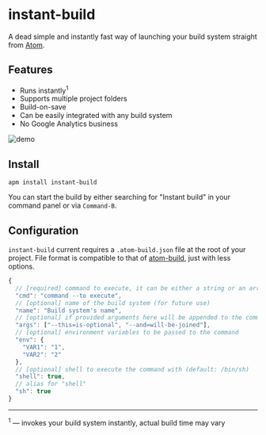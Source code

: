 # instant-build

A dead simple and instantly fast way of launching your build system straight from [Atom](https://atom.io).

## Features

* Runs instantly<sup>1</sup>
* Supports multiple project folders
* Build-on-save
* Can be easily integrated with any build system
* No Google Analytics business

![demo](http://cl.ly/image/471V0B3H3g06/Screen%20Recording%202015-09-30%20at%2008.38%20AM.gif)

## Install

```
apm install instant-build
```

You can start the build by either searching for "Instant build" in your command panel or via `Command-B`.

## Configuration

`instant-build` current requires a `.atom-build.json` file at the root of your project.
File format is compatible to that of [atom-build](https://github.com/noseglid/atom-build),
just with less options.

```js
{
  // [required] command to execute, it can be either a string or an array, in any case it can contain command's arguments
  "cmd": "command --to execute",
  // [optional] name of the build system (for future use)
  "name": "Build system's name",
  // [optional] if provided arguments here will be appended to the command
  "args": ["--this=is-optional", "--and=will-be-joined"],
  // [optional] environment variables to be passed to the command
  "env": {
    "VAR1": "1",
    "VAR2": "2"
  },
  // [optional] shell to execute the command with (default: /bin/sh)
  "shell": true,
  // alias for "shell"
  "sh": true
}
```

---

<sup>1</sup> &mdash; invokes your build system instantly, actual build time may vary
